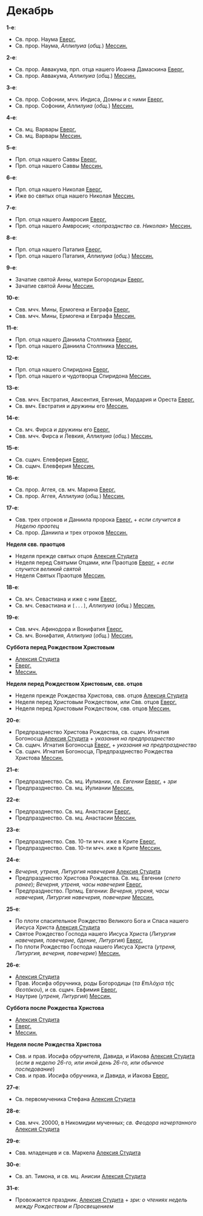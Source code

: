 
# Декабрь

**1-е**: 

- Св. прор. Наума [Еверг.](01_EUR.ru.md)
- Св. прор. Наума, *Аллилуиа* (*общ.*) [Мессин.](01_MES.ru.md)

**2-е**: 

- Св. прор. Аввакума, прп. отца нашего Иоанна Дамаскина [Еверг.](02_EUR.ru.md)
- Св. прор. Аввакума, *Аллилуиа* (*общ.*) [Мессин.](02_MES.ru.md)

**3-е**: 

- Св. прор. Софонии, мчч. Индиса, Домны и с ними [Еверг.](03_EUR.ru.md)
- Св. прор. Софонии, *Аллилуиа* (*общ.*) [Мессин.](03_MES.ru.md)

**4-е**: 

- Св. мц. Варвары [Еверг.](04_EUR.ru.md)
- Св. мц. Варвары [Мессин.](04_MES.ru.md)

**5-е**: 

- Прп. отца нашего Саввы [Еверг.](05_EUR.ru.md)
- Прп. отца нашего Саввы [Мессин.](05_MES.ru.md)

**6-е**: 

- Прп. отца нашего Николая [Еверг.](06_EUR.ru.md)
- Иже во святых отца нашего Николая [Мессин.](06_MES.ru.md)

**7-е**: 

- Прп. отца нашего Амвросия [Еверг.](07_EUR.ru.md)
- Прп. отца нашего Амвросия; <*попразднство св. Николая*> [Мессин.](07_MES.ru.md)

**8-е**: 

- Прп. отца нашего Патапия [Еверг.](08_EUR.ru.md)
- Прп. отца нашего Патапия, *Аллилуиа* (*общ.*) [Мессин.](08_MES.ru.md)

**9-е**: 

- Зачатие святой Анны, матери Богородицы [Еверг.](09_EUR.ru.md)
- Зачатие святой Анны [Мессин.](09_MES.ru.md)

**10-е**: 

- Свв. мчч. Мины, Ермогена и Евграфа [Еверг.](10_EUR.ru.md)
- Свв. мчч. Мины, Ермогена и Евграфа [Мессин.](10_MES.ru.md)

**11-е**: 

- Прп. отца нашего Даниила Столпника [Еверг.](11_EUR.ru.md)
- Прп. отца нашего Даниила Столпника [Мессин.](11_MES.ru.md)

**12-е**: 

- Прп. отца нашего Спиридона [Еверг.](12_EUR.ru.md)
- Прп. отца нашего и чудотворца Спиридона [Мессин.](12_MES.ru.md)

**13-е**: 

- Свв. мчч. Евстратия, Авксентия, Евгения, Мардария и Ореста [Еверг.](13_EUR.ru.md)
- Св. вмч. Евстратия и дружины его [Мессин.](13_MES.ru.md)

**14-е**: 

- Св. мч. Фирса и дружины его [Еверг.](14_EUR.ru.md)
- Свв. мчч. Фирса и Левкия, *Аллилуиа* (*общ.*) [Мессин.](14_MES.ru.md)

**15-е**:

- Св. сщмч. Елевферия [Еверг.](15_EUR.ru.md)
- Св. сщмч. Елевферия [Мессин.](15_MES.ru.md)

**16-е**: 

- Св. прор. Аггея, св. мч. Марина [Еверг.](16_EUR.ru.md)
- Св. прор. Аггея, *Аллилуиа* (*общ.*) [Мессин.](16_MES.ru.md)

**17-е**: 

- Свв. трех отроков и Даниила пророка [Еверг.](17_EUR.ru.md) + *если случится в Неделю праотец*
- Св. прор. Даниила и трех отроков [Мессин.](17_MES.ru.md)

**Неделя свв. праотцов**

- Неделя прежде святых отцов [Алексия Студита](17_X_AST_propateron.ru.md)
- Неделя перед Святыми Отцами, или Праотцов [Еверг.](16_X_EUR_propatoron.ru.md) + *если случится великий святой*
- Неделя Святых Праотцов [Мессин.](17_X_MES_propatoron.ru.md)

**18-е**: 

- Св. мч. Севастиана и иже с ним [Еверг.](18_EUR.ru.md)
- Св. мч. Севастиана и `[...]`, *Аллилуиа* (*общ.*) [Мессин.](18_MES.ru.md)

**19-е**: 

- Свв. мчч. Афинодора и Вонифатия [Еверг.](19_EUR.ru.md)
- Св. мч. Вонифатия, *Аллилуиа* (*общ.*) [Мессин.](19_MES.ru.md)

**Суббота перед Рождеством Христовым**

- [Алексия Студита](17_Y_AST_saturday.ru.md)
- [Еверг.](19_X_EUR_saturday.ru.md)
- [Мессин.](17_Y_MES_saturday.ru.md)

**Неделя перед Рождеством Христовым, свв. отцов**

- Неделя прежде Рождества Христова, свв. отцов [Алексия Студита](17_Z_AST_pateron.ru.md)
- Неделя перед Христовым Рождеством, или Свв. отцов [Еверг.](19_Y_EUR_pateron.ru.md)
- Неделя перед Христовым Рождеством, свв. отцов [Мессин.](17_Z_MES_pateron.ru.md)

**20-е**: 

- Предпразднество Христова Рождества, св. сщмч. Игнатия Богоносца [Алексия Студита](20_AST.ru.md) + *указания на предпразднество*
- Св. сщмч. Игнатия Богоносца [Еверг.](20_EUR.ru.md) + *указания на предпразднество*
- Св. сщмч. Игнатия Богоносца, Предпразднество Рождества Христова [Мессин.](20_MES.ru.md)

**21-е**: 

- Предпразднество. Св. мц. Иулиании, *св. Евгении* [Еверг.](21_EUR.ru.md) + *зри* 
- Предпразднество. Св. мц. Иулиании [Мессин.](21_MES.ru.md)

**22-е**: 

- Предпразднество. Св. мц. Анастасии [Еверг.](22_EUR.ru.md)
- Предпразднество. Св. мц. Анастасии [Мессин.](22_MES.ru.md)

**23-е**: 

- Предпразднество. Свв. 10-ти мчч. иже в Крите [Еверг.](23_EUR.ru.md)
- Предпразднество. Свв. 10-ти мчч. иже в Крите [Мессин.](23_MES.ru.md)

**24-е**: 

- *Вечерня, утреня, Литургия навечерия* [Алексия Студита](24_AST.ru.md)
- Предпразднество Христова Рождества. Св. мц. Евгении (*спето ранее*); *Вечерня, утреня, часы навечерия* [Еверг.](24_EUR.ru.md)
- Предпразднество. Прпмц. Евгении: *Вечерня, утреня, часы навечерия, Литургия навечерия, повечерие* [Мессин.](24_MES.ru.md)

**25-е**: 

- По плоти спасительное Рождество Великого Бога и Спаса нашего Иисуса Христа [Алексия Студита](25_AST.ru.md)
- Святое Рождество Господа нашего Иисуса Христа (*Литургия навечерия, повечерие, бдение, Литургия*) [Еверг.](25_EUR.ru.md)
- По плоти Рождество Господа нашего Иисуса Христа (*утреня, Литургия, вечерня, повечерие*) [Мессин.](25_MES.ru.md)

**26-е**: 

- [Алексия Студита](26_AST.ru.md)
- Прав. Иосифа обручника, роды Богородицы (*τα ̓Επιλόχια τῆς Θεοτόκου*), и св. сщмч. Евфимия [Еверг.](26_EUR.ru.md)
- Наутрие (*утреня, Литургия*) [Мессин.](26_MES.ru.md)

**Суббота после Рождества Христова**

- [Алексия Студита](26_X_AST_saturday.ru.md)
- [Еверг.](26_X_EUR_saturday.ru.md)
- [Мессин.](26_X_MES_saturday.ru.md)

**Неделя после Рождества Христова**

- Свв. и прав. Иосифа обручителя, Давида, и Иакова [Алексия Студита](26_Y_AST_sunday.ru.md) (*если в неделю 26-го, 
или иной день 26-го, или обычное последование*)
- Свв. и прав. Иосифа обручника, и Давида, и Иакова [Еверг.](26_Y_EUR_sunday.ru.md)

**27-е**:

- Св. первомученика Стефана [Алексия Студита](27_AST.ru.md)

**28-е**:

- Свв. мчч. 20000, в Никомидии мученных; *св. Феодора начертанного* [Алексия Студита](28_AST.ru.md)

**29-е**:

- Свв. младенцев и св. Маркела [Алексия Студита](29_AST.ru.md)

**30-е**: 

- Св. ап. Тимона, и св. мц. Анисии [Алексия Студита](30_AST.ru.md) 

**31-е**: 

- Провожается праздник. [Алексия Студита](31_AST.ru.md) + *зри: о чтениях недель между Рождеством и Просвещением* 
